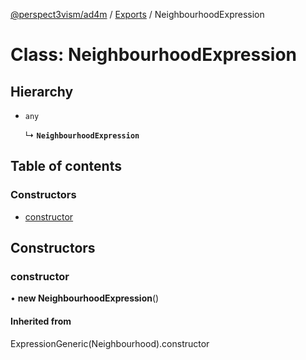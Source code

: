 [@perspect3vism/ad4m](../README.md) / [Exports](../modules.md) / NeighbourhoodExpression

# Class: NeighbourhoodExpression

## Hierarchy

- `any`

  ↳ **`NeighbourhoodExpression`**

## Table of contents

### Constructors

- [constructor](NeighbourhoodExpression.md#constructor)

## Constructors

### constructor

• **new NeighbourhoodExpression**()

#### Inherited from

ExpressionGeneric(Neighbourhood).constructor
